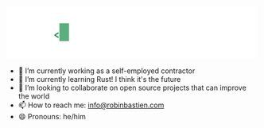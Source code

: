 ![Robin's Github Intro Block](assets/profile.gif)

- 🔭 I’m currently working as a self-employed contractor
- 🌱 I’m currently learning Rust! I think it's the future
- 👯 I’m looking to collaborate on open source projects that can improve the world
- 📫 How to reach me: info@robinbastien.com
- 😄 Pronouns: he/him
